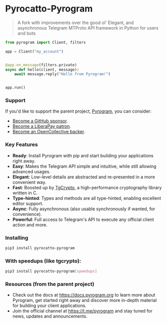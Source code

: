 # Pyrocatto-Pyrogram

> A fork with improvements over the good ol' Elegant, and asynchronous Telegram MTProto API framework in Python for users and bots

``` python
from pyrogram import Client, filters

app = Client("my_account")


@app.on_message(filters.private)
async def hello(client, message):
    await message.reply("Hello from Pyrogram!")


app.run()
```

### Support

If you'd like to support the parent project, [Pyrogram](https://github.com/pyrogram), you can consider:

- [Become a GitHub sponsor](https://github.com/sponsors/delivrance).
- [Become a LiberaPay patron](https://liberapay.com/delivrance).
- [Become an OpenCollective backer](https://opencollective.com/pyrogram).

### Key Features

- **Ready**: Install Pyrogram with pip and start building your applications right away.
- **Easy**: Makes the Telegram API simple and intuitive, while still allowing advanced usages.
- **Elegant**: Low-level details are abstracted and re-presented in a more convenient way.
- **Fast**: Boosted up by [TgCrypto](https://github.com/pyrogram/tgcrypto), a high-performance cryptography library written in C.  
- **Type-hinted**: Types and methods are all type-hinted, enabling excellent editor support.
- **Async**: Fully asynchronous (also usable synchronously if wanted, for convenience).
- **Powerful**: Full access to Telegram's API to execute any official client action and more.

### Installing

``` bash
pip3 install pyrocatto-pyrogram
```

### With speedups (like tgcrypto):

``` bash
pip3 install pyrocatto-pyrogram[speedups]
```

### Resources (from the parent project)

- Check out the docs at https://docs.pyrogram.org to learn more about Pyrogram, get started right
away and discover more in-depth material for building your client applications.
- Join the official channel at https://t.me/pyrogram and stay tuned for news, updates and announcements.
